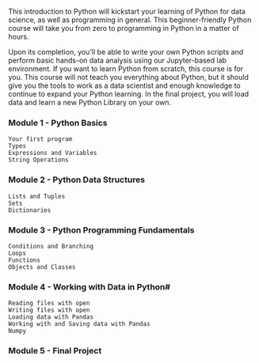 This introduction to Python will kickstart your learning of Python for data science, as well as programming in general. This beginner-friendly Python course will take you from zero to programming in Python in a matter of hours.

Upon its completion, you'll be able to write your own Python scripts and perform basic hands-on data analysis using our Jupyter-based lab environment. If you want to learn Python from scratch, this course is for you. This course will not teach you everything about Python, but it should give you the tools to work as a data scientist and enough knowledge to continue to expand your Python learning. In the final project, you will load data and learn a new Python Library on your own.

### Module 1 - Python Basics

    Your first program
    Types
    Expressions and Variables
    String Operations

### Module 2 - Python Data Structures

    Lists and Tuples
    Sets
    Dictionaries

### Module 3 - Python Programming Fundamentals

    Conditions and Branching
    Loops
    Functions
    Objects and Classes

### Module 4 - Working with Data in Python#

    Reading files with open
    Writing files with open
    Loading data with Pandas
    Working with and Saving data with Pandas
    Numpy

### Module 5 - Final Project
